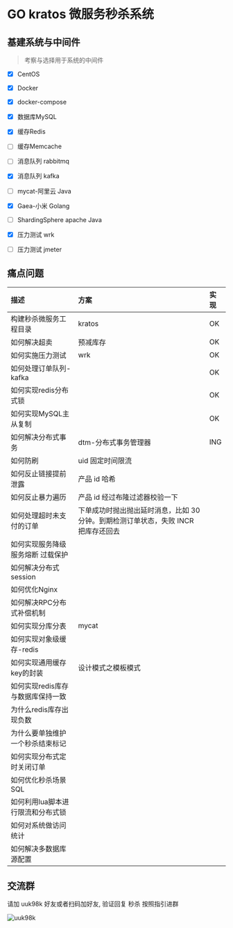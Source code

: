 # GO kratos 微服务秒杀系统

## 基建系统与中间件

> 考察与选择用于系统的中间件

- [x] CentOS
- [x] Docker
- [x] docker-compose

- [x] 数据库MySQL

- [x] 缓存Redis
- [ ] 缓存Memcache

- [ ] 消息队列 rabbitmq
- [x] 消息队列 kafka

- [ ] mycat-阿里云 Java
- [x] Gaea-小米 Golang
- [ ] ShardingSphere apache Java

- [x] 压力测试 wrk
- [ ] 压力测试 jmeter

## 痛点问题

| 描述 | 方案 | 实现 |
|:----|:------|:-----|
| 构建秒杀微服务工程目录 | kratos | OK |
| 如何解决超卖 | 预减库存 | OK |
| 如何实施压力测试 | wrk | OK |
| 如何处理订单队列-kafka | | OK |
| 如何实现redis分布式锁 | | OK |
| 如何实现MySQL主从复制 |  | OK |
| 如何解决分布式事务 | dtm-分布式事务管理器 | ING | 
| 如何防刷 | uid 固定时间限流 | | 
| 如何反止链接提前泄露 | 产品 id 哈希 | |
| 如何反止暴力遍历 | 产品 id 经过布隆过滤器校验一下 | |
| 如何处理超时未支付的订单 | 下单成功时抛出抛出延时消息，比如 30 分钟。到期检测订单状态，失败 INCR 把库存还回去 | |
| 如何实现服务降级 服务熔断 过载保护 | | |
| 如何解决分布式session | | |
| 如何优化Nginx | | |   
| 如何解决RPC分布式补偿机制 | | |
| 如何实现分库分表 | mycat | |
| 如何实现对象级缓存-redis | | |
| 如何实现通用缓存key的封装 | 设计模式之模板模式 | |
| 如何实现redis库存与数据库保持一致 | | |
| 为什么redis库存出现负数 | | |
| 为什么要单独维护一个秒杀结束标记 | | |
| 如何实现分布式定时关闭订单 | | |
| 如何优化秒杀场景SQL | | |
| 如何利用lua脚本进行限流和分布式锁 | | |
| 如何对系统做访问统计 | | | 
| 如何解决多数据库源配置 | | |


## 交流群

请加 uuk98k 好友或者扫码加好友, 验证回复 秒杀 按照指引进群

![uuk98k](http://img.g-t.ink/wx_20210812145925.jpg)